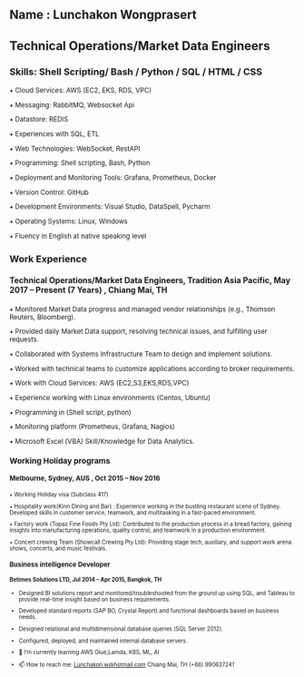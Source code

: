 ## Name : Lunchakon Wongprasert
## Technical Operations/Market Data Engineers 

### Skills: Shell Scripting/ Bash / Python / SQL / HTML / CSS

<sup> 
  
•	Cloud Services: AWS (EC2, EKS, RDS, VPC) 
  
•	Messaging: RabbitMQ, Websocket Api

•	Datastore: REDIS

•	Experiences with SQL, ETL

•	Web Technologies: WebSocket, RestAPI

•	Programming: Shell scripting, Bash, Python

•	Deployment and Monitoring Tools: Grafana, Prometheus, Docker

•	Version Control: GitHub

•	Development Environments: Visual Studio, DataSpell, Pycharm

•	Operating Systems: Linux, Windows

•	Fluency in English at native speaking level

 </sup>

### Work Experience 

#### Technical Operations/Market Data Engineers, Tradition Asia Pacific, May 2017 – Present (7 Years) , Chiang Mai, TH

<sup> 

•	Monitored Market Data progress and managed vendor relationships (e.g., Thomson Reuters, Bloomberg).

•	Provided daily Market Data support, resolving technical issues, and fulfilling user requests.

•	Collaborated with Systems Infrastructure Team to design and implement solutions.

•	Worked with technical teams to customize applications according to broker requirements.

•	Work with Cloud Services: AWS (EC2,S3,EKS,RDS,VPC)

•	Experience working with Linux environments (Centos, Ubuntu)

•	Programming in (Shell script, python)

•	Monitoring platform (Prometheus, Grafana, Nagios)

•	Microsoft Excel (VBA) Skill/Knowledge for Data Analytics.
 </sup>

### Working Holiday programs

#### Melbourne, Sydney, AUS , Oct 2015 – Nov 2016

<sup> 
  
•	Working Holiday visa (Subclass 417)

•	Hospitality work(Kinn Dining and Bar) : Experience working in the bustling restaurant scene of Sydney. Developed skills in customer service, teamwork, and multitasking in a fast-paced environment.

•	Factory work (Topaz Fine Foods Pty Ltd): Contributed to the production process in a bread factory, gaining insights into manufacturing operations, quality control, and teamwork in a production environment.

•	Concert crewing Team (Showcall Crewing Pty Ltd): Providing stage tech, auxiliary, and support work arena shows, concerts, and music festivals.
 </sup>

 
### Business intelligence Developer

#### Betimes Solutions LTD, Jul 2014 – Apr 2015, Bangkok, TH


- Designed BI solutions report and monitored/troubleshooted from the ground up using SQL, and Tableau to provide real-time insight based on business requirements.
- Developed standard reports (SAP BO, Crystal Report) and functional dashboards based on business needs.
- Designed relational and multidimensional database queries (SQL Server 2012).
- Configured, deployed, and maintained internal database servers.




- 🌱 I’m currently learning AWS Glue,Lamda, K8S, ML, AI 
- 📫 How to reach me: Lunchakon.w@hotmail.com Chiang Mai, TH (+66) 990637241 




